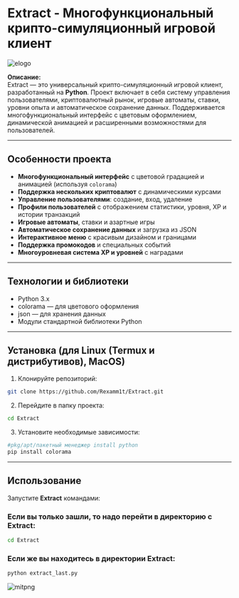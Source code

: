# Extract - Многофункциональный крипто-симуляционный игровой клиент

![elogo](https://github.com/user-attachments/assets/dd879370-5143-4403-840c-5b898fa0e19e)


**Описание:**  
Extract — это универсальный крипто-симуляционный игровой клиент, разработанный на __**Python**__. Проект включает в себя систему управления пользователями, криптовалютный рынок, игровые автоматы, ставки, уровни опыта и автоматическое сохранение данных. Поддерживается многофункциональный интерфейс с цветовым оформлением, динамической анимацией и расширенными возможностями для пользователей.

---

## Особенности проекта

- **Многофункциональный интерфейс** с цветовой градацией и анимацией (используя `colorama`)
- **Поддержка нескольких криптовалют** с динамическими курсами
- **Управление пользователями**: создание, вход, удаление
- **Профили пользователей** с отображением статистики, уровня, XP и истории транзакций
- **Игровые автоматы**, ставки и азартные игры
- **Автоматическое сохранение данных** и загрузка из JSON
- **Интерактивное меню** с красивым дизайном и границами
- **Поддержка промокодов** и специальных событий
- **Многоуровневая система XP и уровней** с наградами

---

## Технологии и библиотеки

- Python 3.x
- colorama — для цветового оформления
- json — для хранения данных
- Модули стандартной библиотеки Python

---

## Установка (для Linux (Termux и дистрибутивов), MacOS)

1. Клонируйте репозиторий:

```bash
git clone https://github.com/Rexamm1t/Extract.git
```

2. Перейдите в папку проекта:

```bash
cd Extract
```

3. Установите необходимые зависимости:

```bash
#pkg/apt/пакетный менеджер install python
pip install colorama
```

---

## Использование

Запустите __**Extract**__ командами:

### Если вы только зашли, то надо перейти в директорию с __**Extract**__:

```bash
cd Extract
```

### Если же вы находитесь в директории __**Extract**__:

```bash
python extract_last.py
```

![mitpng](https://github.com/user-attachments/assets/2f3476fc-02f5-49af-81b9-5f4dcdb857b1)

